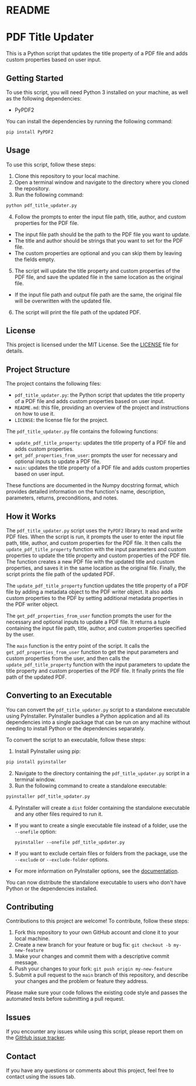 # README

# PDF Title Updater

This is a Python script that updates the title property of a PDF file and adds custom properties based on user input.

## Getting Started

To use this script, you will need Python 3 installed on your machine, as well as the following dependencies:

- PyPDF2

You can install the dependencies by running the following command:

```bash
pip install PyPDF2
```

## Usage

To use this script, follow these steps:

1. Clone this repository to your local machine.
2. Open a terminal window and navigate to the directory where you cloned the repository.
3. Run the following command:

```bash
python pdf_title_updater.py
```

4. Follow the prompts to enter the input file path, title, author, and custom properties for the PDF file.

- The input file path should be the path to the PDF file you want to update.
- The title and author should be strings that you want to set for the PDF file.
- The custom properties are optional and you can skip them by leaving the fields empty.

5. The script will update the title property and custom properties of the PDF file, and save the updated file in the same location as the original file.

- If the input file path and output file path are the same, the original file will be overwritten with the updated file.

6. The script will print the file path of the updated PDF.

## License

This project is licensed under the MIT License. See the [LICENSE](https://opensource.org/licenses/MIT) file for details.

## Project Structure

The project contains the following files:

- `pdf_title_updater.py`: the Python script that updates the title property of a PDF file and adds custom properties based on user input.
- `README.md`: this file, providing an overview of the project and instructions on how to use it.
- `LICENSE`: the license file for the project.

The `pdf_title_updater.py` file contains the following functions:

- `update_pdf_title_property`: updates the title property of a PDF file and adds custom properties.
- `get_pdf_properties_from_user`: prompts the user for necessary and optional inputs to update a PDF file.
- `main`: updates the title property of a PDF file and adds custom properties based on user input.

These functions are documented in the Numpy docstring format, which provides detailed information on the function's name, description, parameters, returns, preconditions, and notes.

## How it Works

The `pdf_title_updater.py` script uses the `PyPDF2` library to read and write PDF files. When the script is run, it prompts the user to enter the input file path, title, author, and custom properties for the PDF file. It then calls the `update_pdf_title_property` function with the input parameters and custom properties to update the title property and custom properties of the PDF file. The function creates a new PDF file with the updated title and custom properties, and saves it in the same location as the original file. Finally, the script prints the file path of the updated PDF.

The `update_pdf_title_property` function updates the title property of a PDF file by adding a metadata object to the PDF writer object. It also adds custom properties to the PDF by setting additional metadata properties in the PDF writer object.

The `get_pdf_properties_from_user` function prompts the user for the necessary and optional inputs to update a PDF file. It returns a tuple containing the input file path, title, author, and custom properties specified by the user.

The `main` function is the entry point of the script. It calls the `get_pdf_properties_from_user` function to get the input parameters and custom properties from the user, and then calls the `update_pdf_title_property` function with the input parameters to update the title property and custom properties of the PDF file. It finally prints the file path of the updated PDF.

## Converting to an Executable

You can convert the `pdf_title_updater.py` script to a standalone executable using PyInstaller. PyInstaller bundles a Python application and all its dependencies into a single package that can be run on any machine without needing to install Python or the dependencies separately.

To convert the script to an executable, follow these steps:

1. Install PyInstaller using pip:

```bash
pip install pyinstaller
```

2. Navigate to the directory containing the `pdf_title_updater.py` script in a terminal window.
3. Run the following command to create a standalone executable:

```bash
pyinstaller pdf_title_updater.py
```

4. PyInstaller will create a `dist` folder containing the standalone executable and any other files required to run it.

- If you want to create a single executable file instead of a folder, use the `--onefile` option:

  ```
  pyinstaller --onefile pdf_title_updater.py
  ```
- If you want to exclude certain files or folders from the package, use the `--exclude` or `--exclude-folder` options.
- For more information on PyInstaller options, see the [documentation](https://pyinstaller.readthedocs.io/en/stable/usage.html).

You can now distribute the standalone executable to users who don't have Python or the dependencies installed.

## Contributing

Contributions to this project are welcome! To contribute, follow these steps:

1. Fork this repository to your own GitHub account and clone it to your local machine.
2. Create a new branch for your feature or bug fix: `git checkout -b my-new-feature`
3. Make your changes and commit them with a descriptive commit message.
4. Push your changes to your fork: `git push origin my-new-feature`
5. Submit a pull request to the `main` branch of this repository, and describe your changes and the problem or feature they address.

Please make sure your code follows the existing code style and passes the automated tests before submitting a pull request.

## Issues

If you encounter any issues while using this script, please report them on the [GitHub issue tracker](https://github.com/your_username/pdf-title-updater/issues).

## Contact

If you have any questions or comments about this project, feel free to contact using the issues tab.
